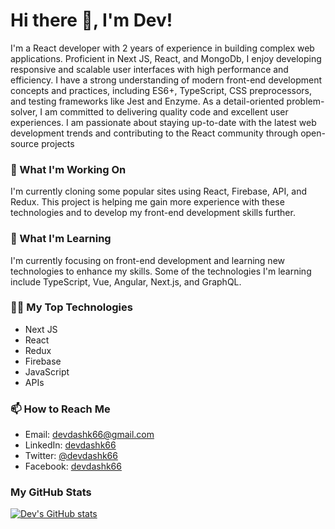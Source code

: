 # Hi there 👋, I'm Dev!

I'm a React developer with 2 years of experience in building complex web applications. Proficient in Next JS, React, and MongoDb, I enjoy developing responsive and scalable user interfaces with high performance and efficiency. I have a strong understanding of modern front-end development concepts and practices, including ES6+, TypeScript, CSS preprocessors, and testing frameworks like Jest and Enzyme. As a detail-oriented problem-solver, I am committed to delivering quality code and excellent user experiences. I am passionate about staying up-to-date with the latest web development trends and contributing to the React community through open-source projects

### 🔭 What I'm Working On

I'm currently cloning some popular sites using React, Firebase, API, and Redux. This project is helping me gain more experience with these technologies and to develop my front-end development skills further.

### 🌱 What I'm Learning

I'm currently focusing on front-end development and learning new technologies to enhance my skills. Some of the technologies I'm learning include TypeScript, Vue, Angular, Next.js, and GraphQL.

### 👨‍💻 My Top Technologies

- Next JS
- React
- Redux
- Firebase
- JavaScript
- APIs


### 📫 How to Reach Me

- Email: devdashk66@gmail.com
- LinkedIn: [devdashk66](https://www.linkedin.com/in/devdashk66/)
- Twitter: [@devdashk66](https://twitter.com/devdashk66)
- Facebook: [devdashk66](https://www.facebook.com/devdashk66/)


### My GitHub Stats

[![Dev's GitHub stats](https://github-readme-stats.vercel.app/api?username=devdashk66&count_private=true&show_icons=true&theme=radical)](https://github.com/devdashk66)

